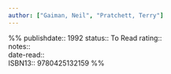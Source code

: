 ```yaml
---
author: ["Gaiman, Neil", "Pratchett, Terry"]
---
```

%%
publishdate:: 1992
status:: To Read
rating::  
notes::  
date-read::  
ISBN13:: 9780425132159
%%